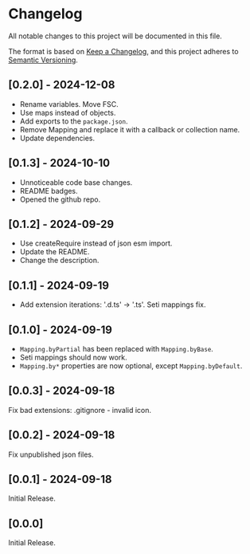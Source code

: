 # Changelog

All notable changes to this project will be documented in this file.

The format is based on [Keep a Changelog](https://keepachangelog.com/en/1.1.0/),
and this project adheres to [Semantic Versioning](https://semver.org/spec/v2.0.0.html).

## [0.2.0] - 2024-12-08

- Rename variables. Move FSC.
- Use maps instead of objects.
- Add exports to the `package.json`.
- Remove Mapping and replace it with a callback or collection name.
- Update dependencies.

## [0.1.3] - 2024-10-10

- Unnoticeable code base changes.
- README badges.
- Opened the github repo.

## [0.1.2] - 2024-09-29

- Use createRequire instead of json esm import.
- Update the README.
- Change the description.

## [0.1.1] - 2024-09-19

- Add extension iterations: '.d.ts' -> '.ts'. Seti mappings fix.

## [0.1.0] - 2024-09-19

- `Mapping.byPartial` has been replaced with `Mapping.byBase`.
- Seti mappings should now work.
- `Mapping.by*` properties are now optional, except `Mapping.byDefault`.

## [0.0.3] - 2024-09-18

Fix bad extensions: .gitignore - invalid icon.

## [0.0.2] - 2024-09-18

Fix unpublished json files.

## [0.0.1] - 2024-09-18

Initial Release.

## [0.0.0]

Initial Release.
